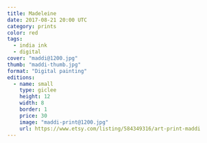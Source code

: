 ```yaml
---
title: Madeleine
date: 2017-08-21 20:00 UTC
category: prints
color: red
tags:
  - india ink
  - digital
cover: "maddi@1200.jpg"
thumb: "maddi-thumb.jpg"
format: "Digital painting"
editions:
  - name: small
    type: giclee
    height: 12
    width: 8
    border: 1
    price: 30
    image: "maddi-print@1200.jpg"
    url: https://www.etsy.com/listing/584349316/art-print-maddi
---
```

